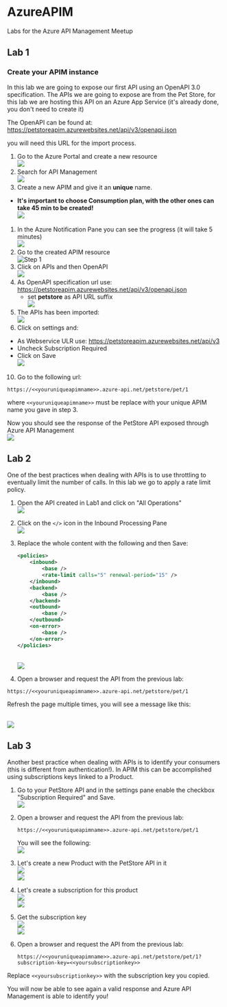 # AzureAPIM
Labs for the Azure API Management Meetup

## Lab 1

### Create your APIM instance

In this lab we are going to expose our first API using an OpenAPI 3.0 specification.
The APIs we are going to expose are from the Pet Store, for this lab we are hosting this API on an Azure App Service (it's already done, you don't need to create it)

The OpenAPI can be found at: 
https://petstoreapim.azurewebsites.net/api/v3/openapi.json

you will need this URL for the import process.

1. Go to the Azure Portal and create a new resource
<br/>![](/images/1.png)
2. Search for API Management 
<br/>![](/images/2.png)
3. Create a new APIM and give it an **unique** name.
- **It's important to choose **Consumption** plan, with the other ones can take 45 min to be created!**
<br/>![](/images/3.png)
1. In the Azure Notification Pane you can see the progress (it will take 5 minutes)
<br/>![](/images/4.png)
5. Go to the created APIM resource
<br/>![Step 1](/images/5.png)
6. Click on APIs and then OpenAPI
<br/>![](/images/6.png)
7. As OpenAPI specification url use: https://petstoreapim.azurewebsites.net/api/v3/openapi.json  
   - set **petstore** as API URL suffix
<br/>![](/images/7.png)
8. The APIs has been imported:
<br/>![](/images/8.png)
9. Click on settings and:
- As Webservice ULR use: https://petstoreapim.azurewebsites.net/api/v3
- Uncheck Subscription Required
- Click on Save 
<br/>![](/images/9.png)
10. Go to the following url:
``` 
https://<<youruniqueapimname>>.azure-api.net/petstore/pet/1
```
where ``<<youruniqueapimname>>`` must be replace with your unique APIM name you gave in step 3.
<br/>

Now you should see the response of the PetStore API exposed through Azure API Management
 <br/>![](/images/10.png)

## Lab 2

One of the best practices when dealing with APIs is to use throttling to eventually limit the number of calls.
In this lab we go to apply a rate limit policy. 

1. Open the API created in Lab1 and click on "All Operations"
 <br/>![](/images/21.png)

2. Click on the ``</>``  icon in the Inbound Processing Pane
 <br/>![](/images/22.png)

3. Replace the whole content with the following and then Save:

    ``` xml
    <policies>
        <inbound>
            <base />
            <rate-limit calls="5" renewal-period="15" />
        </inbound>
        <backend>
            <base />
        </backend>
        <outbound>
            <base />
        </outbound>
        <on-error>
            <base />
        </on-error>
    </policies>
    ``` 
    <br/>![](/images/23.png)

4. Open a browser and request the API from the previous lab:

``` 
https://<<youruniqueapimname>>.azure-api.net/petstore/pet/1
```

Refresh the page multiple times, you will see a message like this: 

<br/>![](/images/24.png)


 ## Lab 3

 Another best practice when dealing with APIs is to identify your consumers (this is different from authentication!).
 In APIM this can be accomplished using subscriptions keys linked to a Product.

1. Go to your PetStore API and in the settings pane enable the checkbox "Subscription Required" and Save.
 <br/>![](/images/31.png)

2. Open a browser and request the API from the previous lab:

    ``` 
    https://<<youruniqueapimname>>.azure-api.net/petstore/pet/1
    ```
    You will see the following: 
    <br/>![](/images/32.png)

3. Let's create a new Product with the PetStore API in it
<br/>![](/images/33.png)
<br/>![](/images/34.png)

4. Let's create a subscription for this product
<br/>![](/images/35.png)
<br/>![](/images/36.png)

5. Get the subscription key
<br/>![](/images/37.png)
<br/>![](/images/38.png)

6. Open a browser and request the API from the previous lab:

    ``` 
    https://<<youruniqueapimname>>.azure-api.net/petstore/pet/1?subscription-key=<<yoursubscriptionkey>>
    ```

Replace ``<<yoursubscriptionkey>>`` with the subscription key you copied.


You will now be able to see again a valid response and Azure API Management is able to identify you!
